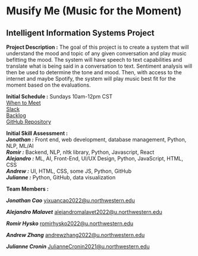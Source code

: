 # Musify Me (Music for the Moment)
## Intelligent Information Systems Project

**Project Description :** 
The goal of this project is to create a system that will understand the mood and topic of any given conversation and play music befitting the mood. The system will have speech to text capabilities and translate what is being said in a conversation to text. Sentiment analysis will then be used to determine the tone and mood. Then, with access to the internet and maybe Spotify, the system will play music best fit for the moment based on the evaluations.

**Initial Schedule :**
Sundays 10am-12pm CST<br />
[When to Meet](https://www.when2meet.com/?10772642-Iqps8)<br />
[Slack](https://undergraduate-qef2628.slack.com/archives/G01KXDUGGEA)<br />
[Backlog](https://drive.google.com/file/d/1tjnGv_8VtmuNrllzuTKmQ6bwVQF-XZYZ/view?usp=sharing)<br />
[GitHub Repository](https://github.com/alejandrodavidmalavet/Musify-Me-Music-for-the-Moment-)<br />

**Initial Skill Assessment :**<br />
***Jonathan :*** 	Front end, web development, database management, Python, NLP, ML/AI<br />
***Romir :*** 	Backend, NLP, nltk library, Python, Javascript, React<br />
***Alejandro :*** 	ML, AI, Front-End, UI/UX Design, Python, JavaScript, HTML, CSS<br />
***Andrew :*** 	UI, HTML, CSS, some JS, Python, GitHub<br />
***Julianne :*** 	Python, GitHub, data visualization<br />

**Team Members :**

***Jonathan Cao***
yixuancao2022@u.northwestern.edu

***Alejandro Malavet***
alejandromalavet2022@u.northwestern.edu

***Romir Hysko***
romirhysko2022@u.northwestern.edu 

***Andrew Zhang***
andrewzhang2022@u.northwestern.edu 

***Julianne Cronin***
JulianneCronin2021@u.northwestern.edu
